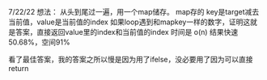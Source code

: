7/22/22 想法：
 从头到尾过一遍，用一个map储存。
 map存的 key是target减去当前值，value是当前值的index
 如果loop遇到和mapkey一样的数字，证明这就是答案，直接返回value里的index和当前值的index
 时间是 o(n)
 结果快速50.68%，空间91%

看了最佳答案，我的答案之所以慢是因为用了ifelse，没必要用了因为可以直接return 

